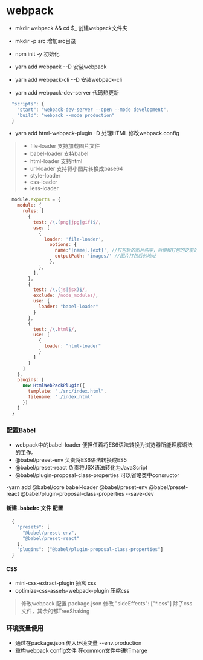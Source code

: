 # webpack

- mkdir webpack && cd $_ 创建webpack文件夹
- mkdir -p src 增加src目录
- npm init -y 初始化

- yarn add webpack --D 安装webpack
- yarn add webpack-cli --D 安装webpack-cli

- yarn add webpack-dev-server 代码热更新

```js
  "scripts": {
    "start": "webpack-dev-server --open --mode development",
    "build": "webpack --mode production"
  }
```

- yarn add html-webpack-plugin -D  处理HTML 修改webpack.config
> * file-loader 支持加载图片文件
> * babel-loader 支持babel
> * html-loader 支持html
> * url-loader 支持将小图片转换成base64
> * style-loader
> * css-loader
> * less-loader

```js
  module.exports = {
    module: {
      rules: [
        {
          test: /\.(png|jpg|gif)$/,
          use: [
            {
              loader: 'file-loader',
                options: {
                  name:'[name].[ext]', //打包后的图片名字，后缀和打包的之前的图片一样
                  outputPath: 'images/' //图片打包后的地址
                },
            },
          ],
        },
        {
          test: /\.(js|jsx)$/,
          exclude: /node_modules/,
          use: {
            loader: "babel-loader"
          }
        },
        {
          test: /\.html$/,
          use: [
            {
              loader: "html-loader"
            }
          ]
        }
      ]
    },
    plugins: [
      new HtmlWebPackPlugin({
        template: "./src/index.html",
        filename: "./index.html"
      })
    ]
  }
```
### 配置Babel
- webpack中的babel-loader 便担任着将ES6语法转换为浏览器所能理解语法的工作。
- @babel/preset-env 负责将ES6语法转换成ES5
- @babel/preset-react 负责将JSX语法转化为JavaScript
- @babel/plugin-proposal-class-properties 可以省略类中consructor

-yarn add @babel/core babel-loader @babel/preset-env @babel/preset-react @babel/plugin-proposal-class-properties --save-dev

#### 新建 .babelrc 文件 配置
```js
  {
    "presets": [
      "@babel/preset-env", 
      "@babel/preset-react"
    ], 
    "plugins": ["@babel/plugin-proposal-class-properties"] 
  }
```
#### CSS
- mini-css-extract-plugin 抽离 css
- optimize-css-assets-webpack-plugin 压缩css
> 修改webpack 配置 package.json 修改 "sideEffects": ["*.css"] 除了css文件，其余的都TreeShaking

### 环境变量使用
- 通过在package.json 传入环境变量 --env.production 
- 重构webpack config文件 在common文件中进行marge